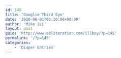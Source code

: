 ```yaml
---
id: 145
title: 'Googlie Third Eye'
date: '2020-06-01T05:10:08+00:00'
author: 'Mike iLL'
layout: post
guid: 'http://www.obliteration.com/illboy/?p=145'
permalink: '/?p=145'
categories:
    - 'Diaper Entries'
---
```


